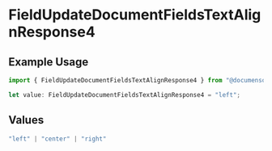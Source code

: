 # FieldUpdateDocumentFieldsTextAlignResponse4

## Example Usage

```typescript
import { FieldUpdateDocumentFieldsTextAlignResponse4 } from "@documenso/sdk-typescript/models/operations";

let value: FieldUpdateDocumentFieldsTextAlignResponse4 = "left";
```

## Values

```typescript
"left" | "center" | "right"
```